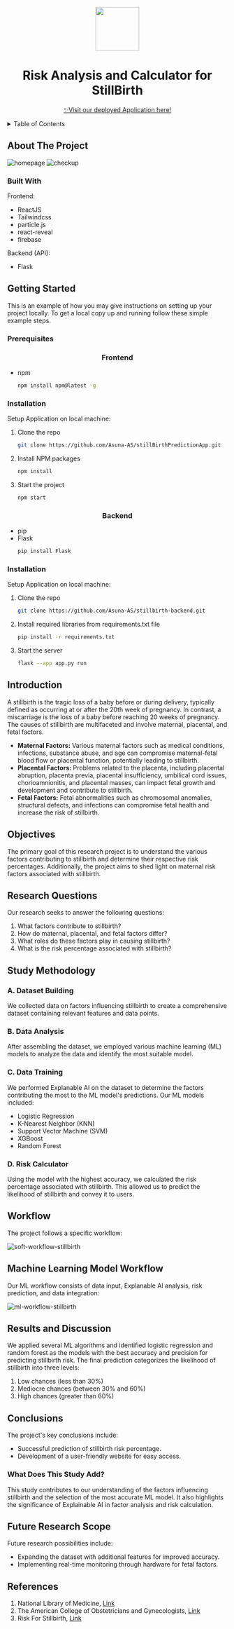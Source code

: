 

<p align="center"><img width="100px" src="https://github.com/Asuna-AS/stillBirthPredictionApp/assets/75484060/8022c3ae-47ff-4865-b173-8e1bf8d44c6c"></img></p>
<h1 align="center">Risk Analysis and Calculator for StillBirth</h1>


<p align="center"><a href="https://stillbirth-detection.netlify.app/#/"> ✨Visit our deployed Application here!</a></p>
<!-- TABLE OF CONTENTS -->
<details>
  <summary>Table of Contents</summary>
  <ol>
    <li><a href="#about-the-project">About The Project</a></li>
    <li><a href="#introduction">Introduction</a></li>
    <li><a href="#objectives">Objectives</a></li>
    <li><a href="#research-questions">Research Questions</a></li>
    <li><a href="#study-methodology">Study Methodology</a>
      <ul>
        <li><a href="#dataset-building">Dataset Building</a></li>
        <li><a href="#data-analysis">Data Analysis</a></li>
        <li><a href="#data-training">Data Training</a></li>
        <li><a href="#risk-calculator">Risk Calculator</a></li>
      </ul>
    </li>
    <li><a href="#workflow">Workflow</a></li>
    <li><a href="#machine-learning-model-workflow">Machine Learning Model Workflow</a></li>
    <li><a href="#results-and-discussion">Results and Discussion</a></li>
    <li><a href="#conclusions">Conclusions</a>
      <ul>
        <li><a href="#what-does-this-study-add">What Does This Study Add?</a></li>
      </ul>
    </li>
    <li><a href="#future-research-scope">Future Research Scope</a></li>
    <li><a href="#references">References</a></li>
  </ol>
</details>


<!-- ABOUT THE PROJECT -->
## About The Project

![homepage](https://github.com/Asuna-AS/stillBirthPredictionApp/assets/75484060/c329c84e-0cb7-4fbf-bf5b-5dab53b34ca1)
![checkup](https://github.com/Asuna-AS/stillBirthPredictionApp/assets/75484060/86363aff-7ee4-4a83-b59b-204542e6628e)


### Built With

Frontend:
* ReactJS
* Tailwindcss
* particle.js
* react-reveal
* firebase

Backend (API):
* Flask

<!-- GETTING STARTED -->
## Getting Started

This is an example of how you may give instructions on setting up your project locally.
To get a local copy up and running follow these simple example steps.

### Prerequisites

<h3 align="center">Frontend</h3>

* npm
  ```sh
  npm install npm@latest -g
  ```

### Installation

Setup Application on local machine: 

1. Clone the repo
   ```sh
   git clone https://github.com/Asuna-AS/stillBirthPredictionApp.git
   ```
2. Install NPM packages
   ```sh
   npm install
   ```
3. Start the project
   ```sh
   npm start
   ```

<h3 align="center">Backend</h3>

* pip
* Flask
  ```sh
  pip install Flask
  ```

### Installation

Setup Application on local machine: 

1. Clone the repo
   ```sh
   git clone https://github.com/Asuna-AS/stillbirth-backend.git
   ```
2. Install required libraries from requirements.txt file
   ```sh
   pip install -r requirements.txt
   ```
3. Start the server
   ```sh
   flask --app app.py run
   ```

## Introduction

A stillbirth is the tragic loss of a baby before or during delivery, typically defined as occurring at or after the 20th week of pregnancy. In contrast, a miscarriage is the loss of a baby before reaching 20 weeks of pregnancy. The causes of stillbirth are multifaceted and involve maternal, placental, and fetal factors.

- **Maternal Factors:** Various maternal factors such as medical conditions, infections, substance abuse, and age can compromise maternal-fetal blood flow or placental function, potentially leading to stillbirth.
- **Placental Factors:** Problems related to the placenta, including placental abruption, placenta previa, placental insufficiency, umbilical cord issues, chorioamnionitis, and placental masses, can impact fetal growth and development and contribute to stillbirth.
- **Fetal Factors:** Fetal abnormalities such as chromosomal anomalies, structural defects, and infections can compromise fetal health and increase the risk of stillbirth.

## Objectives

The primary goal of this research project is to understand the various factors contributing to stillbirth and determine their respective risk percentages. Additionally, the project aims to shed light on maternal risk factors associated with stillbirth.

## Research Questions

Our research seeks to answer the following questions:

1. What factors contribute to stillbirth?
2. How do maternal, placental, and fetal factors differ?
3. What roles do these factors play in causing stillbirth?
4. What is the risk percentage associated with stillbirth?

## Study Methodology

### A. Dataset Building

We collected data on factors influencing stillbirth to create a comprehensive dataset containing relevant features and data points.

### B. Data Analysis

After assembling the dataset, we employed various machine learning (ML) models to analyze the data and identify the most suitable model.

### C. Data Training

We performed Explanable AI on the dataset to determine the factors contributing the most to the ML model's predictions. Our ML models included:

- Logistic Regression
- K-Nearest Neighbor (KNN)
- Support Vector Machine (SVM)
- XGBoost
- Random Forest

### D. Risk Calculator

Using the model with the highest accuracy, we calculated the risk percentage associated with stillbirth. This allowed us to predict the likelihood of stillbirth and convey it to users.

## Workflow

The project follows a specific workflow:

![soft-workflow-stillbirth](https://github.com/Asuna-AS/stillBirthPredictionApp/assets/75484060/8c20d145-dc7a-463f-bc7b-69eba1b23d78)

## Machine Learning Model Workflow

Our ML workflow consists of data input, Explanable AI analysis, risk prediction, and data integration:

![ml-workflow-stillbirth](https://github.com/Asuna-AS/stillBirthPredictionApp/assets/75484060/1531213a-2272-49e5-84e2-e9a893a3cbf8)

## Results and Discussion

We applied several ML algorithms and identified logistic regression and random forest as the models with the best accuracy and precision for predicting stillbirth risk. The final prediction categorizes the likelihood of stillbirth into three levels:

1. Low chances (less than 30%)
2. Mediocre chances (between 30% and 60%)
3. High chances (greater than 60%)

## Conclusions

The project's key conclusions include:

- Successful prediction of stillbirth risk percentage.
- Development of a user-friendly website for easy access.

### What Does This Study Add?

This study contributes to our understanding of the factors influencing stillbirth and the selection of the most accurate ML model. It also highlights the significance of Explainable AI in factor analysis and risk calculation.

## Future Research Scope

Future research possibilities include:

- Expanding the dataset with additional features for improved accuracy.
- Implementing real-time monitoring through hardware for fetal factors.

## References

1. National Library of Medicine, [Link](https://www.ncbi.nlm.nih.gov/pmc/articles/PMC4988848/)
2. The American College of Obstetricians and Gynecologists, [Link](https://www.acog.org/clinical/clinical-guidance/obstetric-care-consensus/articles/2020/03/management-of-stillbirth)
3. Risk For Stillbirth, [Link](https://fetalmedicine.org/research/assess/stillbirth)
